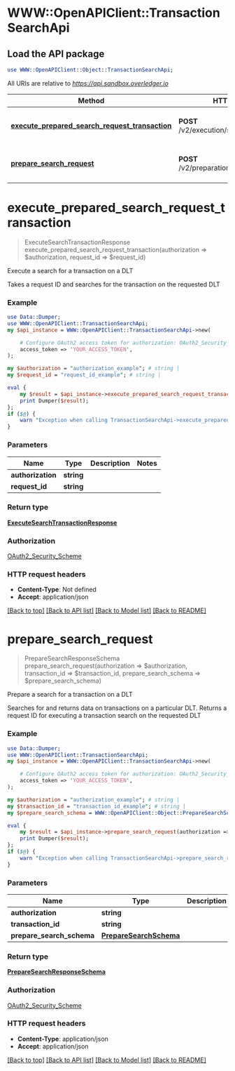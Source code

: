 # WWW::OpenAPIClient::TransactionSearchApi

## Load the API package
```perl
use WWW::OpenAPIClient::Object::TransactionSearchApi;
```

All URIs are relative to *https://api.sandbox.overledger.io*

Method | HTTP request | Description
------------- | ------------- | -------------
[**execute_prepared_search_request_transaction**](TransactionSearchApi.md#execute_prepared_search_request_transaction) | **POST** /v2/execution/search/transaction | Execute a search for a transaction on a DLT
[**prepare_search_request**](TransactionSearchApi.md#prepare_search_request) | **POST** /v2/preparation/search/transaction | Prepare a search for a transaction on a DLT


# **execute_prepared_search_request_transaction**
> ExecuteSearchTransactionResponse execute_prepared_search_request_transaction(authorization => $authorization, request_id => $request_id)

Execute a search for a transaction on a DLT

Takes a request ID and searches for the transaction on the requested DLT

### Example
```perl
use Data::Dumper;
use WWW::OpenAPIClient::TransactionSearchApi;
my $api_instance = WWW::OpenAPIClient::TransactionSearchApi->new(

    # Configure OAuth2 access token for authorization: OAuth2_Security_Scheme
    access_token => 'YOUR_ACCESS_TOKEN',
);

my $authorization = "authorization_example"; # string | 
my $request_id = "request_id_example"; # string | 

eval {
    my $result = $api_instance->execute_prepared_search_request_transaction(authorization => $authorization, request_id => $request_id);
    print Dumper($result);
};
if ($@) {
    warn "Exception when calling TransactionSearchApi->execute_prepared_search_request_transaction: $@\n";
}
```

### Parameters

Name | Type | Description  | Notes
------------- | ------------- | ------------- | -------------
 **authorization** | **string**|  | 
 **request_id** | **string**|  | 

### Return type

[**ExecuteSearchTransactionResponse**](ExecuteSearchTransactionResponse.md)

### Authorization

[OAuth2_Security_Scheme](../README.md#OAuth2_Security_Scheme)

### HTTP request headers

 - **Content-Type**: Not defined
 - **Accept**: application/json

[[Back to top]](#) [[Back to API list]](../README.md#documentation-for-api-endpoints) [[Back to Model list]](../README.md#documentation-for-models) [[Back to README]](../README.md)

# **prepare_search_request**
> PrepareSearchResponseSchema prepare_search_request(authorization => $authorization, transaction_id => $transaction_id, prepare_search_schema => $prepare_search_schema)

Prepare a search for a transaction on a DLT

Searches for and returns data on transactions on a particular DLT. Returns a request ID for executing a transaction search on the requested DLT

### Example
```perl
use Data::Dumper;
use WWW::OpenAPIClient::TransactionSearchApi;
my $api_instance = WWW::OpenAPIClient::TransactionSearchApi->new(

    # Configure OAuth2 access token for authorization: OAuth2_Security_Scheme
    access_token => 'YOUR_ACCESS_TOKEN',
);

my $authorization = "authorization_example"; # string | 
my $transaction_id = "transaction_id_example"; # string | 
my $prepare_search_schema = WWW::OpenAPIClient::Object::PrepareSearchSchema->new(); # PrepareSearchSchema | 

eval {
    my $result = $api_instance->prepare_search_request(authorization => $authorization, transaction_id => $transaction_id, prepare_search_schema => $prepare_search_schema);
    print Dumper($result);
};
if ($@) {
    warn "Exception when calling TransactionSearchApi->prepare_search_request: $@\n";
}
```

### Parameters

Name | Type | Description  | Notes
------------- | ------------- | ------------- | -------------
 **authorization** | **string**|  | 
 **transaction_id** | **string**|  | 
 **prepare_search_schema** | [**PrepareSearchSchema**](PrepareSearchSchema.md)|  | 

### Return type

[**PrepareSearchResponseSchema**](PrepareSearchResponseSchema.md)

### Authorization

[OAuth2_Security_Scheme](../README.md#OAuth2_Security_Scheme)

### HTTP request headers

 - **Content-Type**: application/json
 - **Accept**: application/json

[[Back to top]](#) [[Back to API list]](../README.md#documentation-for-api-endpoints) [[Back to Model list]](../README.md#documentation-for-models) [[Back to README]](../README.md)

